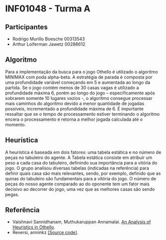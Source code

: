 # INF01048 - Turma  A

## Participantes
 - Rodrigo Murillo Boesche       00313543
 - Arthur Loiferman Jawetz       00288612
 
## Algoritmo
Para a implementação da busca para o jogo Othello é utilizado o algoritmo MINIMAX com poda alpha-beta.
A estratégia de parada é composta por uma profundidade variável começando em 5 e aumentada ao longo da partida. Se o jogo contém menos de 30 casas vagas é utilizado a profundidade máxima 6, porém ao longo do jogo – especificamente após sobrarem somente 10 lugares vazios -, o algoritmo consegue processar mais caminhos do algoritmo devido a menor quantidade de jogadas possíveis, incrementado a profundidade máxima de 6. É importante ressaltar que se o tempo de processamento estiver terminando o algoritmo encera o processamento e retorna a melhor jogada calculada até o momento.

## Heurística 
A heurística é baseada em dois fatores: uma tabela estática e no número de peças no tabuleiro do agente. A Tabela estática consiste em atribuir um peso a cada casa do tabuleiro, definindo sua importância para a vitória do jogo. O grupo analisou diversas tabelas (indicadas na referência) para definir quais casa são mais relevantes, sendo, por exemplo, definido que as quinas do tabuleiro são fundamentais para a vitória do jogo. O número de peças do nosso agente comparado ao do oponente tem um fator mais decisivo ao decorrer do jogo, uma vez que as melhores casas são sendo pegas.

## Referência
- Vaishnavi Sannidhanam, Muthukaruppan Annamalai. [An Analysis of Heuristics in Othello](https://courses.cs.washington.edu/courses/cse573/04au/Project/mini1/RUSSIA/Final_Paper.pdf). 
-   Reversi, arminkz [\[Source code\]](https://github.com/arminkz/Reversi).
